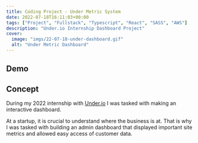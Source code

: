 ```yaml
---
title: Coding Project - Under Metric System
date: 2022-07-18T16:11:03+00:00
tags: ["Project", "Fullstack", "Typescript", "React", "SASS", "AWS"]
description: "Under.io Internship Dashboard Project"
cover:
  image: "imgs/22-07-18-under-dashboard.gif"
  alt: "Under Metric Dashboard"
---
```


## Demo

## Concept

During my 2022 internship with [Under.io](https://under.io) I was tasked with making an interactive dashboard.

At a startup, it is crucial to understand where the business is at. That is why I was tasked with building an admin dashboard that displayed important site metrics and allowed easy access of customer data.
